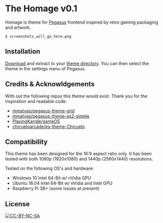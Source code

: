 <!-- ![](screenshot.png) -->
# The Homage v0.1

Homage is theme for [Pegasus](http://pegasus-frontend.org) frontend inspired by retro gaming packaging and artwork.

```shell
$ screenshots_will_go_here.png
```

## Installation

[Download](https://github.com/asdfgasfhsn/pegasus-theme-homage/archive/master.zip) and extract to your [theme directory](http://pegasus-frontend.org/docs/user-guide/installing-themes). You can then select the theme in the settings menu of Pegasus.

## Credits & Acknowldgements

With out the following repos this theme would exist. Thank you for the inspiration and readable code:
- [mmatyas/pegasus-theme-grid](https://github.com/mmatyas/pegasus-theme-grid)
- [mmatyas/pegasus-theme-es2-simple](https://github.com/mmatyas/pegasus-theme-es2-simple)
- [PlayingKarrde/gameOS](https://github.com/PlayingKarrde/gameOS/)
- [chicueloarcade/es-theme-Chicuelo](https://github.com/chicueloarcade/es-theme-Chicuelo)


## Compatibility

This theme has been designed for the 16:9 aspect ratio only. It has been tested with both 1080p (1920x1080) and 1440p (2560x1440) resolutions.

Tested on the following OS's and hardware:
  - Windows 10 Intel 64-Bit w/ nVidia GPU
  - Ubuntu 18.04 Intel 64-Bit w/ nVidia and Intel GPU
  - Raspberry Pi 3B+ (some issues at present)

## License

[![CC-BY-NC-SA](https://i.creativecommons.org/l/by-nc-sa/4.0/88x31.png)](http://creativecommons.org/licenses/by-nc-sa/4.0/)
